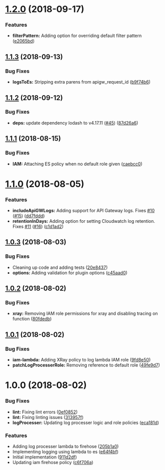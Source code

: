 # [1.2.0](https://github.com/daniel-cottone/serverless-es-logs/compare/v1.1.3...v1.2.0) (2018-09-17)


### Features

* **filterPattern:** Adding option for overriding default filter pattern ([e2065bd](https://github.com/daniel-cottone/serverless-es-logs/commit/e2065bd))

## [1.1.3](https://github.com/daniel-cottone/serverless-es-logs/compare/v1.1.2...v1.1.3) (2018-09-13)


### Bug Fixes

* **logsToEs:** Stripping extra parens from apigw_request_id ([b9f74b6](https://github.com/daniel-cottone/serverless-es-logs/commit/b9f74b6))

## [1.1.2](https://github.com/daniel-cottone/serverless-es-logs/compare/v1.1.1...v1.1.2) (2018-09-12)


### Bug Fixes

* **deps:** update dependency lodash to v4.17.11 ([#45](https://github.com/daniel-cottone/serverless-es-logs/issues/45)) ([87d26a6](https://github.com/daniel-cottone/serverless-es-logs/commit/87d26a6))

## [1.1.1](https://github.com/daniel-cottone/serverless-es-logs/compare/v1.1.0...v1.1.1) (2018-08-15)


### Bug Fixes

* **IAM:** Attaching ES policy when no default role given ([caebcc0](https://github.com/daniel-cottone/serverless-es-logs/commit/caebcc0))

# [1.1.0](https://github.com/daniel-cottone/serverless-es-logs/compare/v1.0.3...v1.1.0) (2018-08-05)


### Features

* **includeApiGWLogs:** Adding support for API Gateway logs. Fixes [#10](https://github.com/daniel-cottone/serverless-es-logs/issues/10) ([#15](https://github.com/daniel-cottone/serverless-es-logs/issues/15)) ([dd7fddd](https://github.com/daniel-cottone/serverless-es-logs/commit/dd7fddd))
* **retentionInDays:** Adding option for setting Cloudwatch log retention. Fixes [#11](https://github.com/daniel-cottone/serverless-es-logs/issues/11) ([#16](https://github.com/daniel-cottone/serverless-es-logs/issues/16)) ([c1d1ad2](https://github.com/daniel-cottone/serverless-es-logs/commit/c1d1ad2))

## [1.0.3](https://github.com/daniel-cottone/serverless-es-logs/compare/v1.0.2...v1.0.3) (2018-08-03)


### Bug Fixes

* Cleaning up code and adding tests ([20e8437](https://github.com/daniel-cottone/serverless-es-logs/commit/20e8437))
* **options:** Adding validation for plugin options ([c45aad0](https://github.com/daniel-cottone/serverless-es-logs/commit/c45aad0))

## [1.0.2](https://github.com/daniel-cottone/serverless-es-logs/compare/v1.0.1...v1.0.2) (2018-08-02)


### Bug Fixes

* **xray:** Removing IAM role permissions for xray and disabling tracing on function ([80fdedb](https://github.com/daniel-cottone/serverless-es-logs/commit/80fdedb))

## [1.0.1](https://github.com/daniel-cottone/serverless-es-logs/compare/v1.0.0...v1.0.1) (2018-08-02)


### Bug Fixes

* **iam-lambda:** Adding XRay policy to log lambda IAM role ([9fd8e50](https://github.com/daniel-cottone/serverless-es-logs/commit/9fd8e50))
* **patchLogProcesserRole:** Removing reference to default role ([49fe9d7](https://github.com/daniel-cottone/serverless-es-logs/commit/49fe9d7))

# 1.0.0 (2018-08-02)


### Bug Fixes

* **lint:** Fixing lint errors ([0ef0852](https://github.com/daniel-cottone/serverless-es-logs/commit/0ef0852))
* **lint:** Fixing linting issues ([313957f](https://github.com/daniel-cottone/serverless-es-logs/commit/313957f))
* **logProcesser:** Updating log processer logic and role policies ([eca181d](https://github.com/daniel-cottone/serverless-es-logs/commit/eca181d))


### Features

* Adding log processer lambda to firehose ([205b1a0](https://github.com/daniel-cottone/serverless-es-logs/commit/205b1a0))
* Implementing logging using lambda to es ([e64f4bf](https://github.com/daniel-cottone/serverless-es-logs/commit/e64f4bf))
* Initial implementation ([911d2df](https://github.com/daniel-cottone/serverless-es-logs/commit/911d2df))
* Updating iam firehose policy ([c6f706a](https://github.com/daniel-cottone/serverless-es-logs/commit/c6f706a))
